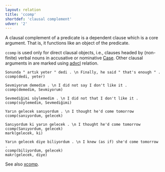 ```yaml
---
layout: relation
title: 'ccomp'
shortdef: 'clausal complement'
udver: '2'
---
```


A clausal complement of a predicate is a dependent clause which is
a core argument.
That is, it functions like an object of the predicate.

`ccomp` is used only for direct clausal objects,
i.e., clauses headed by (non-finite)  verbal nouns
in accusative or nominative [Case](tr-feat/Case).
Other clausal arguments in are marked using [advcl]() relation.

~~~ sdparse
Sonunda " artık yeter " dedi . \n Finally, he said " that's enough " .
ccomp(dedi, yeter)
~~~

~~~ sdparse
Sevmiyorum demedim . \n I did not say I don't like it .
ccomp(demedim, Sevmiyorum)
~~~

~~~ sdparse
Sevmediğimi söylemedim . \n I did not that I don't like it .
ccomp(söylemedim, Sevmediğimi)
~~~

~~~ sdparse
Yarın gelecek sanıyordum . \n I thought he'd come tomorrow
ccomp(sanıyordum, gelecek)
~~~

~~~ sdparse
Sanıyordum ki yarın gelecek . \n I thought he'd come tomorrow
ccomp(Sanıyordum, gelecek)
mark(gelecek, ki)
~~~

~~~ sdparse
Yarın gelecek diye biliyordum . \n I knew (as if) she'd come tomorrow .
ccomp(biliyordum, gelecek)
makr(gelecek, diye)
~~~

See also [xcomp]().
<!-- Interlanguage links updated Út zář 29 18:41:12 CEST 2020 -->
